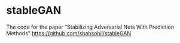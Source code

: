 # stableGAN
The code for the paper "Stabilizing Adversarial Nets With Prediction Methods"
https://github.com/shahsohil/stableGAN
